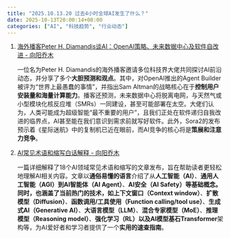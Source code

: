 ```yaml
---
title: "2025.10.13.20 过去4小时全球AI发生了什么？"
date: 2025-10-13T20:00:14+08:00
categories: ["AI", "科技趋势", "行业动态"]
---
```


1.  [海外播客Peter H. Diamandis谈AI：OpenAI策略、未来数据中心及软件自改进 - 向阳乔木](https://x.com/vista8/status/1977651369696952341)

    一位名为Peter H. Diamandis的海外播客邀请多位科技界大佬共同探讨AI前沿动态，并分享了多个**大胆预测和观点**。其中，对OpenAI推出的Agent Builder被评为“世界上最愚蠢的事情”，并指出Sam Altman的战略核心在于**控制用户安装量和海量计算能力**。播客还预测，未来数据中心将脱离电网，与天然气或小型模块化核反应堆（SMRs）一同建设，甚至可能部署在太空。大佬们认为，人类可能成为超级智能“最不重要的用户”，且我们正处在软件递归自我改进的临界点，AI甚至能在我们意识到需求前就写好软件。此外，Sora2的发布预示着《星际迷航》中的复制机已近在眼前，而AI竞争的核心将是**策展和注意力竞争**。

2.  [AI常见术语和缩写白话解释 - 向阳乔木](https://x.com/vista8/status/1977688715368751262)

    一篇详细解释了18个AI领域常见术语和缩写的文章发布，旨在帮助读者更轻松地理解AI相关内容。文章以**通俗易懂的语言**介绍了从**人工智能（AI）**、**通用人工智能（AGI）**到**AI智能体（AI Agent）**、**AI安全（AI Safety）**等基础概念。同时，也涵盖了当前热门的技术，如**上下文窗口（Context window）**、**扩散模型（Diffusion）**、**函数调用/工具使用（Function calling/tool use）**、**生成式AI（Generative AI）**、**大语言模型（LLM）**、**混合专家模型（MoE）**、**推理模型（Reasoning model）**、**强化学习（RL）**以及AI模型基石**Transformer**架构等，为AI爱好者和学习者提供了一个**实用的速查指南**。